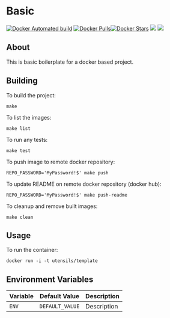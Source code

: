 # Basic

 [![Docker Automated build](https://img.shields.io/docker/automated/utensils/template.svg)](https://hub.docker.com/r/utensils/template/) [![Docker Pulls](https://img.shields.io/docker/pulls/utensils/template.svg)](https://hub.docker.com/r/utensils/template/)[![Docker Stars](https://img.shields.io/docker/stars/utensils/template.svg)](https://hub.docker.com/r/utensils/template/) [![](https://images.microbadger.com/badges/image/utensils/template.svg)](https://microbadger.com/images/utensils/template "Get your own image badge on microbadger.com") [![](https://images.microbadger.com/badges/version/utensils/template.svg)](https://microbadger.com/images/utensils/template "Get your own version badge on microbadger.com")  


## About

This is basic boilerplate for a docker based project. 

## Building

To build the project:
```shell
make
```

To list the images:
```shell
make list
```

To run any tests:
```shell
make test
```

To push image to remote docker repository:
```shell
REPO_PASSWORD='MyPassword!$' make push
```

To update README on remote docker repository (docker hub):

```shell
REPO_PASSWORD='MyPassword!$' make push-readme
```

To cleanup and remove built images:
```shell
make clean
```

## Usage

To run the container:
```shell
docker run -i -t utensils/template
```


## Environment Variables


| Variable | Default Value   | Description |
| -------- | --------------- | ----------- |
| `ENV`    | `DEFAULT_VALUE` | Description |


